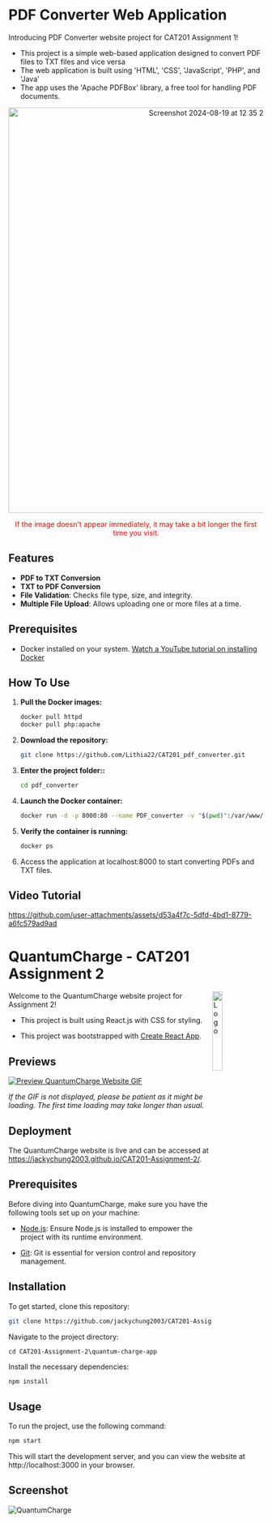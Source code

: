 # PDF Converter Web Application

Introducing PDF Converter website project for CAT201 Assignment 1!
- This project is a simple web-based application designed to convert PDF files to TXT files and vice versa
- The web application is built using  'HTML', 'CSS', 'JavaScript', 'PHP', and 'Java'
- The app uses the 'Apache PDFBox' library, a free tool for handling PDF documents.

<p align="center">
  <img width="800" alt="Screenshot 2024-08-19 at 12 35 28 AM" src="https://github.com/user-attachments/assets/cfcbe130-99eb-41cd-a40a-72affd3c9636">
</p>

<p style="color: red; text-align: center;">
  If the image doesn't appear immediately, it may take a bit longer the first time you visit.
</p>

## Features

- **PDF to TXT Conversion**
- **TXT to PDF Conversion**
- **File Validation**: Checks file type, size, and integrity.
- **Multiple File Upload**: Allows uploading one or more files at a time.

## Prerequisites

- Docker installed on your system. <a href="https://youtu.be/TDLKQWsrSyk?si=bcv0J37m7tACiZW_" target="_blank">Watch a YouTube tutorial on installing Docker</a>

## How To Use

1. **Pull the Docker images:**
   
   ```bash
   docker pull httpd
   docker pull php:apache
   ```

2. **Download the repository:**
   
   ```bash
   git clone https://github.com/Lithia22/CAT201_pdf_converter.git
   ```
   
3. **Enter the project folder::**
   
   ```bash 
   cd pdf_converter
   ```
   
4. **Launch the Docker container:**
   
   ```bash
   docker run -d -p 8000:80 --name PDF_converter -v "$(pwd)":/var/www/html php:apache
   ```
   
5. **Verify the container is running:**
   
   ```bash
   docker ps
   ```
   
6. Access the application at localhost:8000 to start converting PDFs and TXT files.

## Video Tutorial

https://github.com/user-attachments/assets/d53a4f7c-5dfd-4bd1-8779-a6fc579ad9ad


# QuantumCharge - CAT201 Assignment 2

<img alt="Logo" align="right" src="./quantum-charge-app/src/assets/images/quantum-charge-logo.png" width="20%" />

Welcome to the QuantumCharge website project for Assignment 2!

- This project is built using React.js with CSS for styling.

- This project was bootstrapped with [Create React App](https://github.com/facebook/create-react-app).

## Previews

[![Preview QuantumCharge Website GIF](https://github.com/JackyChung2003/CAT201-Assignment-2/blob/main/QuantumCharge-website-preview.gif)](https://jackychung2003.github.io/CAT201-Assignment-2/)

*If the GIF is not displayed, please be patient as it might be loading. The first time loading may take longer than usual.*

## Deployment

The QuantumCharge website is live and can be accessed at https://jackychung2003.github.io/CAT201-Assignment-2/.

## Prerequisites

Before diving into QuantumCharge, make sure you have the following tools set up on your machine:

- [Node.js](https://nodejs.org/): Ensure Node.js is installed to empower the project with its runtime environment.

- [Git](https://git-scm.com/): Git is essential for version control and repository management.

## Installation

To get started, clone this repository:

```bash
git clone https://github.com/jackychung2003/CAT201-Assignment-2.git
```

Navigate to the project directory:

```
cd CAT201-Assignment-2\quantum-charge-app
```

Install the necessary dependencies:

```bash
npm install
```

## Usage

To run the project, use the following command:

```bash
npm start
```

This will start the development server, and you can view the website at http://localhost:3000 in your browser.

## Screenshot

![QuantumCharge](https://github.com/JackyChung2003/CAT201-Assignment-2/assets/116894695/b0c2272c-e04a-4b55-86a9-e0a5122b3758)

